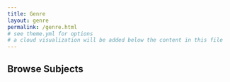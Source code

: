 ```yaml
---
title: Genre
layout: genre
permalink: /genre.html
# see theme.yml for options
# a cloud visualization will be added below the content in this file
---
```


## Browse Subjects
